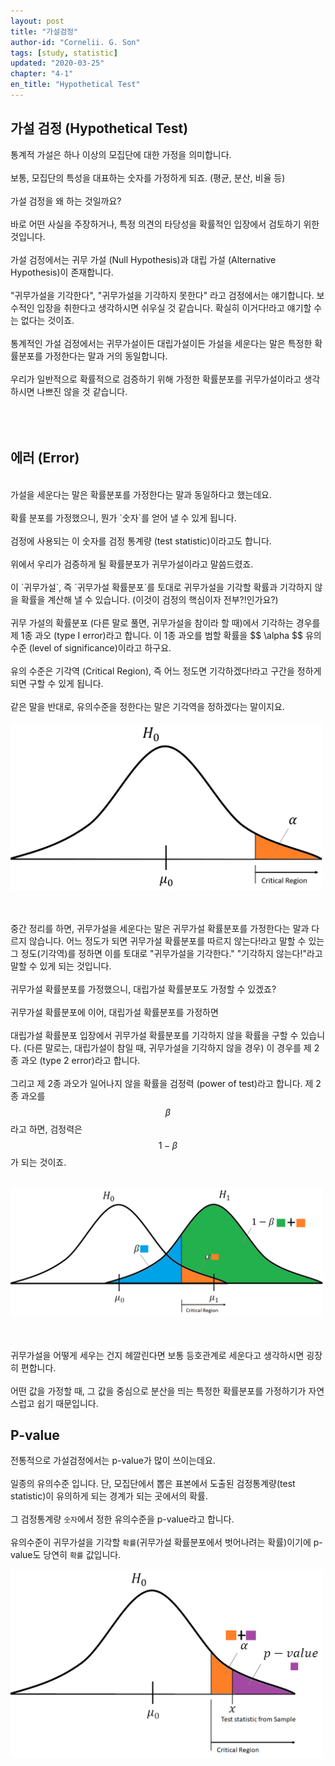 ```yaml
---
layout: post
title: "가설검정"
author-id: "Cornelii. G. Son"
tags: [study, statistic]
updated: "2020-03-25"
chapter: "4-1"
en_title: "Hypothetical Test"
---
```


## 가설 검정 (Hypothetical Test)
통계적 가설은 하나 이상의 모집단에 대한 가정을 의미합니다. 
<br/><br/>
보통, 모집단의 특성을 대표하는 숫자를 가정하게 되죠. (평균, 분산, 비율 등)
<br/><br/>
가설 검정을 왜 하는 것일까요?
<br/><br/>
바로 어떤 사실을 주장하거나, 특정 의견의 타당성을 확률적인 입장에서 검토하기 위한 것입니다.
<br/><br/>
가설 검정에서는 귀무 가설 (Null Hypothesis)과 대립 가설 (Alternative Hypothesis)이 존재합니다.
<br/><br/>
"귀무가설을 기각한다", "귀무가설을 기각하지 못한다" 라고 검정에서는 얘기합니다. 보수적인 입장을 취한다고 생각하시면 쉬우실 것 같습니다. 확실히 이거다!라고 얘기할 수는 없다는 것이죠.
<br/><br/>
통계적인 가설 검정에서는 귀무가설이든 대립가설이든 가설을 세운다는 말은 특정한 확률분포를 가정한다는 말과 거의 동일합니다.
<br/><br/>
우리가 일반적으로 확률적으로 검증하기 위해 가정한 확률분포를 귀무가설이라고 생각하시면 나쁘진 않을 것 같습니다.
<br/><br/>
<br/><br/>

## 에러 (Error)
<br/>
가설을 세운다는 말은 확률분포를 가정한다는 말과 동일하다고 했는데요.
<br/><br/>
확률 분포를 가정했으니, 뭔가 `숫자`를 얻어 낼 수 있게 됩니다.
<br/><br/>
검정에 사용되는 이 숫자를 검정 통계량 (test statistic)이라고도 합니다.
<br/><br/>
위에서 우리가 검증하게 될 확률분포가 귀무가설이라고 말씀드렸죠.
<br/><br/>
이 `귀무가설`, 즉 `귀무가설 확률분포`를 토대로 귀무가설을 기각할 확률과 기각하지 않을 확률을 계산해 낼 수 있습니다. (이것이 검정의 핵심이자 전부?!인가요?)
<br/><br/>
귀무 가설의 확률분포 (다른 말로 풀면, 귀무가설을 참이라 할 때)에서 기각하는 경우를 제 1종 과오 (type I error)라고 합니다.
이 1종 과오를 범할 확률을
$$ \alpha $$
유의 수준 (level of significance)이라고 하구요.
<br/><br/>
유의 수준은 기각역 (Critical Region), 즉 어느 정도면 기각하겠다!라고 구간을 정하게 되면 구할 수 있게 됩니다.
<br/><br/>
같은 말을 반대로, 유의수준을 정한다는 말은 기각역을 정하겠다는 말이지요. 
<br/><br/>
<img src="/assets/img/statistics/04/4_1_1.png" alt="Null Hypothesis" width="500"/>

<br/><br/>
중간 정리를 하면, 귀무가설을 세운다는 말은 귀무가설 확률분포를 가정한다는 말과 다르지 않습니다. 어느 정도가 되면 귀무가설 확률분포를 따르지 않는다!라고 말할 수 있는 그 정도(기각역)를 정하면 이를 토대로 "귀무가설을 기각한다." "기각하지 않는다!"라고 말할 수 있게 되는 것입니다.
<br/><br/>
귀무가설 확률분포를 가정했으니, 대립가설 확률분포도 가정할 수 있겠죠?
<br/><br/>
귀무가설 확률분포에 이어, 대립가설 확률분포를 가정하면 
<br/><br/>
대립가설 확률분포 입장에서 귀무가설 확률분포를 기각하지 않을 확률을 구할 수 있습니다. (다른 말로는, 대립가설이 참일 때, 귀무가설을 기각하지 않을 경우) 이 경우를 제 2종 과오 (type 2 error)라고 합니다.
<br/><br/>
그리고 제 2종 과오가 일어나지 않을 확률을 검정력 (power of test)라고 합니다.
제 2종 과오를
$$ \beta $$
라고 하면, 검정력은
$$ 1-\beta $$
가 되는 것이죠.
<br/><br/>

<img src="/assets/img/statistics/04/4_1_2.png" alt="Null Hypothesis" width="500"/>

<br/><br/>
귀무가설을 어떻게 세우는 건지 헤깔린다면 보통 등호관계로 세운다고 생각하시면 굉장히 편합니다.
<br/><br/>
어떤 값을 가정할 때, 그 값을 중심으로 분산을 띄는 특정한 확률분포를 가정하기가 자연스럽고 쉽기 때문입니다.

## P-value
전통적으로 가설검정에서는 p-value가 많이 쓰이는데요.
<br/><br/>
일종의 유의수준 입니다. 단, 모집단에서 뽑은 표본에서 도출된 검정통계량(test statistic)이 유의하게 되는 경계가 되는 곳에서의 확률. 
<br/><br/>
그 검정통계량 `숫자`에서 정한 유의수준을 p-value라고 합니다.
<br/><br/>
유의수준이 귀무가설을 기각할 `확률`(귀무가설 확률분포에서 벗어나려는 확률)이기에 p-value도 당연히 `확률` 값입니다.

<img src="/assets/img/statistics/04/4_1_3.png" alt="Null Hypothesis" width="500"/>



